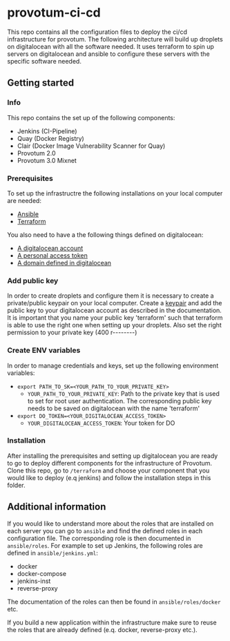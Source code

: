 # provotum-ci-cd

This repo contains all the configuration files to deploy the ci/cd infrastructure for provotum. The following architecture will build up droplets on digitalocean with all the software needed. It uses terraform to spin up servers on digitalocean and ansible to configure these servers with the specific software needed.

## Getting started
### Info
This repo contains the set up of the following components:
- Jenkins (CI-Pipeline)
- Quay (Docker Registry)
- Clair (Docker Image Vulnerability Scanner for Quay)
- Provotum 2.0
- Provotum 3.0 Mixnet


### Prerequisites

To set up the infrastructre the following installations on your local computer are needed:
- [Ansible](https://docs.ansible.com/ansible/latest/installation_guide/intro_installation.html)
- [Terraform](https://learn.hashicorp.com/tutorials/terraform/install-cli)

You also need to have a the following things defined on digitalocean:
- [A digitalocean account](https://www.digitalocean.com/)
- [A personal access token](https://www.digitalocean.com/docs/apis-clis/api/create-personal-access-token/)
- [A domain defined in digitalocean](https://www.digitalocean.com/docs/networking/dns/how-to/add-domains/)

### Add public key

In order to create droplets and configure them it is necessary to create a private/public keypair on your local computer. Create a [keypair](https://docs.digitalocean.com/products/droplets/how-to/add-ssh-keys/) and add the public key to your digitalocean account as described in the documentation. It is important that you name your public key 'terraform' such that terraform is able to use the right one when setting up your droplets. Also set the right permission to your private key (400 r--------)

### Create ENV variables

In order to manage credentials and keys, set up the following environment variables:

- `export PATH_TO_SK=<YOUR_PATH_TO_YOUR_PRIVATE_KEY>`
  - `YOUR_PATH_TO_YOUR_PRIVATE_KEY`: Path to the private key that is used to set for root user authentication. The corresponding public key needs to be saved on digitalocean with the name 'terraform'
- `export DO_TOKEN=<YOUR_DIGITALOCEAN_ACCESS_TOKEN>`
  - `YOUR_DIGITALOCEAN_ACCESS_TOKEN`: Your token for DO

### Installation

After installing the prerequisites and setting up digitalocean you are ready to go to deploy different components for the infrastructure of Provotum. Clone this repo, go to `/terraform` and choose your component that you would like to deploy (e.q jenkins) and follow the installation steps in this folder.


## Additional information

If you would like to understand more about the roles that are installed on each server you can go to `ansible` and find the defined roles in each configuration file. The corresponding role is then documented in `ansible/roles`.
For example to set up Jenkins, the following roles are defined in `ansible/jenkins.yml`:

  - docker
  - docker-compose
  - jenkins-inst
  - reverse-proxy

The documentation of the roles can then be found in `ansible/roles/docker` etc.

If you build a new application within the infrastructure make sure to reuse the roles that are already defined (e.q. docker, reverse-proxy etc.).
